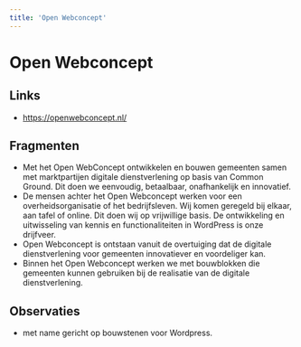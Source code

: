 ```yaml
---
title: 'Open Webconcept'
---
```


# Open Webconcept

## Links
- https://openwebconcept.nl/

## Fragmenten
- Met het Open WebConcept ontwikkelen en bouwen gemeenten samen met marktpartijen digitale dienstverlening op basis van Common Ground. Dit doen we eenvoudig, betaalbaar, onafhankelijk en innovatief.
- De mensen achter het Open Webconcept werken voor een overheidsorganisatie of het bedrijfsleven. Wij komen geregeld bij elkaar, aan tafel of online. Dit doen wij op vrijwillige basis. De ontwikkeling en uitwisseling van kennis en functionaliteiten in WordPress is onze drijfveer.
- Open Webconcept is ontstaan vanuit de overtuiging dat de digitale dienstverlening voor gemeenten innovatiever en voordeliger kan.
- Binnen het Open Webconcept werken we met bouwblokken die gemeenten kunnen gebruiken bij de realisatie van de digitale dienstverlening.

## Observaties
- met name gericht op bouwstenen voor Wordpress.

